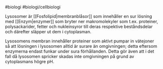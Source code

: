 #biologi #biologi/cellbiologi 

Lysosomer är [[Fosfolipid|membranblåsor]] som innehåller en sur lösning med [[Enzym|enzymer]] som bryter ner makromolekyler som t.ex. proteiner, polysackarider, fetter och nukleinsyror till deras respektive beståndsdelar och därefter släpper ut dem i cytoplasman.

Lysosomens membran innehåller proteiner som aktivt pumpar in vätejoner så att lösningen i lysosomen alltid är surare än omgivningen; detta eftersom enzymerna endast funkar under sura förhållanden. Detta gör även att i det fall då lysosomen spricker skadas inte omgivningen på grund av cytoplasmans högre pH.
